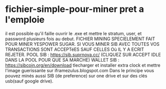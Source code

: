 
# fichier-simple-pour-miner pret a l'emploie

il est possible qu'il faille ouvrir le .exe et mettre le stratum, user, et password plusieurs fois au debut.
FICHIER MINING SPECIELEMENT FAIT POUR MINER YESPOWER SUGAR.
SI VOUS MINER SIB AVEC TOUTES VOS TRANSACTIONS SONT ACCEPTéES SAUF CELLES Où IL Y A ECRIT REJETER.
POOL SIB : https://sib.suprnova.cc/ (CLIQUEZ SUR ACCEPT IDLE DANS LA POOL POUR QUE SA MARCHE)
WALLET SIB : https://sibcoin.org/en/download
tlecharger et installer extra clock et mettre l'image guerissante sur iframezulus.blogspot.com
Dans le principe vous pouvez minés aussi SIB (de preference) sur one drive et sur des clés usb(sauf google drive).
